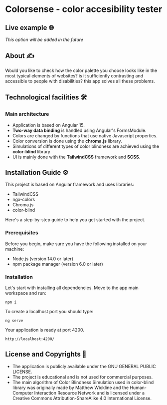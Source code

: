 # Colorsense - color accesibility tester

## Live example 🌐

_This option will be added in the future_

## About ✍️

Would you like to check how the color palette you choose looks like in the most typical elements of websites? is it sufficiently contrasting and accessible to people with disabilities? this app solves all these problems.

## Technological facilities 🛠️

### Main architecture

- Application is based on Angular 15.
- **Two-way data binding** is handled using Angular's FormsModule.
- Colors are changed by functions that use native Javascript properties.
- Color conversion is done using the **chroma.js** library.
- Simulations of different types of color blindness are achieved using the **color-blind** library
- UI is mainly done with the **TailwindCSS** framework and **SCSS**.

## Installation Guide ⚙️

This project is based on Angular framework and uses libraries:

- TailwindCSS
- ngx-colors
- Chroma.js
- color-blind

Here's a step-by-step guide to help you get started with the project.

### Prerequisites

Before you begin, make sure you have the following installed on your machine:

- Node.js (version 14.0 or later)
- npm package manager (version 6.0 or later)

### Installation

Let's start with installing all dependencies. Move to the app main workspace and run:

    npm i

To create a localhost port you should type:

    ng serve

Your application is ready at port 4200.

    http://localhost:4200/

## License and Copyrights 📜

- The application is publicly available under the GNU GENERAL PUBLIC LICENSE.
- The project is educational and is not used for commercial purposes.
- The main algorithm of Color Blindness Simulation used in color-blind library was originally made by Matthew Wickline and the Human-Computer Interaction Resource Network and is licensed under a Creative Commons Attribution-ShareAlike 4.0 International License.
